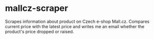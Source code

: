 # mallcz-scraper
Scrapes information about product on Czech e-shop Mall.cz. Compares current price with the latest price and writes me an email whether the product's price dropped or raised. 
